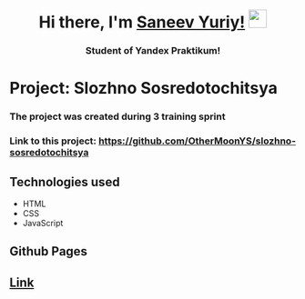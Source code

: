 <h1 align="center">Hi there, I'm <a href="https://vk.com/saneevyuriy" target="_blank">Saneev Yuriy!</a> 
<img src="https://github.com/blackcater/blackcater/raw/main/images/Hi.gif" height="32"/></h1>
<h3 align="center">Student of Yandex Praktikum!</h3>

# Project: Slozhno Sosredotochitsya
### The project was created during 3 training sprint
### Link to this project: https://github.com/OtherMoonYS/slozhno-sosredotochitsya

## Technologies used

- HTML
- CSS
- JavaScript

## Github Pages

<h2><a href="https://othermoonys.github.io/slozhno-sosredotochitsya/" targer="_blank">Link</a></h2>
